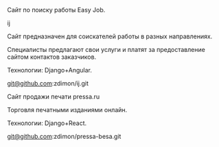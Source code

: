 Сайт по поиску работы Easy Job.

ij

Сайт предназначен для соискателей работы в разных направлениях.

Специалисты предлагают свои услуги и платят за предоставление сайтом контактов заказчиков. 

Технологии: Django+Angular.

git@github.com:zdimon/ij.git


Сайт продажи печати pressa.ru

Торговля печатными изданиями онлайн.

Технологии: Django+React.

git@github.com:zdimon/pressa-besa.git



